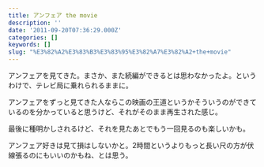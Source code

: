 ```yaml
---
title: アンフェア the movie
description: ''
date: '2011-09-20T07:36:29.000Z'
categories: []
keywords: []
slug: "%E3%82%A2%E3%83%B3%E3%83%95%E3%82%A7%E3%82%A2+the+movie"
---
```

アンフェアを見てきた。まさか、また続編ができるとは思わなかったよ。というわけで、テレビ局に乗れられるままに。

アンフェアをずっと見てきた人ならこの映画の王道というかそういうのができているのを分かっていると思うけど、それがそのまま再生された感じ。

最後に種明かしされるけど、それを見たあとでもう一回見るのも楽しいかも。

アンフェア好きは見て損はしないかと。2時間というよりもっと長い尺の方が伏線張るのにもいいのかもね、とは思う。